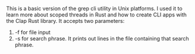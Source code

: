 This is a basic version of the grep cli utility in Unix platforms.
I used it to learn more about scoped threads in Rust and how to create CLI apps with the Clap Rust library. 
It accepts two parameters: 
1. -f for file input
2. -s for search phrase.
It prints out lines in the file containing that search phrase.
